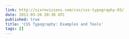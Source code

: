```yaml
---
link: http://sixrevisions.com/css/css-typography-03/
date: 2011-03-26 20:38 UTC
published: true
title: 'CSS Typography: Examples and Tools'
tags: []
---
```



